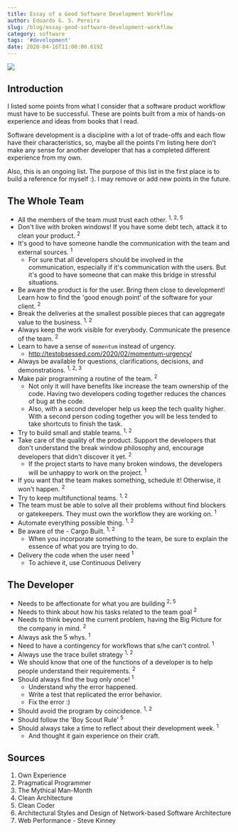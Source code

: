 ```yaml
---
title: Essay of a Good Software Development Workflow
author: Eduardo G. S. Pereira
slug: /blog/essay-good-software-development-workflow
category: software
tags: '#development'
date: 2020-04-16T11:00:00.619Z
---
```


<img src="/wp-content/uploads/20200416/mm.png" />

## Introduction

I listed some points from what I consider that a software product workflow must have to be successful. These are points built from a mix of hands-on experience and ideas from books that I read.

Software development is a discipline with a lot of trade-offs and each flow have their characteristics, so, maybe all the points I'm listing here don't make any sense for another developer that has a completed different experience from my own.

Also, this is an ongoing list. The purpose of this list in the first place is to build a reference for myself :). I may remove or add new points in the future.

## The Whole Team

- All the members of the team must trust each other. <sup>1, 2, 5</sup>
- Don't live with broken windows! If you have some debt tech, attack it to clean your product. <sup>2</sup>
- It's good to have someone handle the communication with the team and external sources. <sup>1</sup>
  - For sure that all developers should be involved in the communication, especially if it's communication with the users. But it's good to have someone that can make this bridge in stressful situations.
- Be aware the product is for the user. Bring them close to development! Learn how to find the 'good enough point' of the software for your client. <sup>2</sup>
- Break the deliveries at the smallest possible pieces that can aggregate value to the business. <sup>1, 2</sup>
- Always keep the work visible for everybody. Communicate the presence of the team. <sup>2</sup>
- Learn to have a sense of `momentum` instead of urgency.
  - http://testobsessed.com/2020/02/momentum-urgency/
- Always be available for questions, clarifications, decisions, and demonstrations. <sup>1, 2, 3</sup>
- Make pair programming a routine of the team. <sup>2</sup>
  - Not only it will have benefits like increase the team ownership of the code. Having two developers coding together reduces the chances of bug at the code.
  - Also, with a second developer help us keep the tech quality higher. With a second person coding together you will be less tended to take shortcuts to finish the task.
- Try to build small and stable teams. <sup>1, 2</sup>
- Take care of the quality of the product. Support the developers that don't understand the break window philosophy and, encourage developers that didn't discover it yet. <sup>2</sup>
  - If the project starts to have many broken windows, the developers will be unhappy to work on the project. <sup>1</sup>
- If you want that the team makes something, schedule it! Otherwise, it won't happen. <sup>2</sup>
- Try to keep multifunctional teams. <sup>1, 2</sup>
- The team must be able to solve all their problems without find blockers or gatekeepers. They must own the workflow they are working on. <sup>1</sup>
- Automate everything possible thing. <sup>1, 2</sup>
- Be aware of the - Cargo Built. <sup>1, 2</sup>
  - When you incorporate something to the team, be sure to explain the essence of what you are trying to do.
- Delivery the code when the user need <sup>1</sup>
  - To achieve it, use Continuous Delivery

## The Developer

- Needs to be affectionate for what you are building <sup>2, 5</sup>
- Needs to think about how his tasks related to the team goal <sup>2</sup>
- Needs to think beyond the current problem, having the Big Picture for the company in mind. <sup>2</sup>
- Always ask the 5 whys. <sup>1</sup>
- Need to have a contingency for workflows that s/he can't control. <sup>1</sup>
- Always use the trace bullet strategy <sup>1, 2</sup>
- We should know that one of the functions of a developer is to help people understand their requirements. <sup>2</sup>
- Should always find the bug only once! <sup>1</sup>
  - Understand why the error happened.
  - Write a test that replicated the error behavior.
  - Fix the error :)
- Should avoid the program by coincidence. <sup>1, 2</sup>
- Should follow the 'Boy Scout Rule' <sup>5</sup>
- Should always take a time to reflect about their development week. <sup>1</sup>
  - And thought it gain experience on their craft.

## Sources

1. Own Experience
1. Pragmatical Programmer
1. The Mythical Man-Month
1. Clean Architecture
1. Clean Coder
1. Architectural Styles and Design of Network-based Software Architecture
1. Web Performance - Steve Kinney

